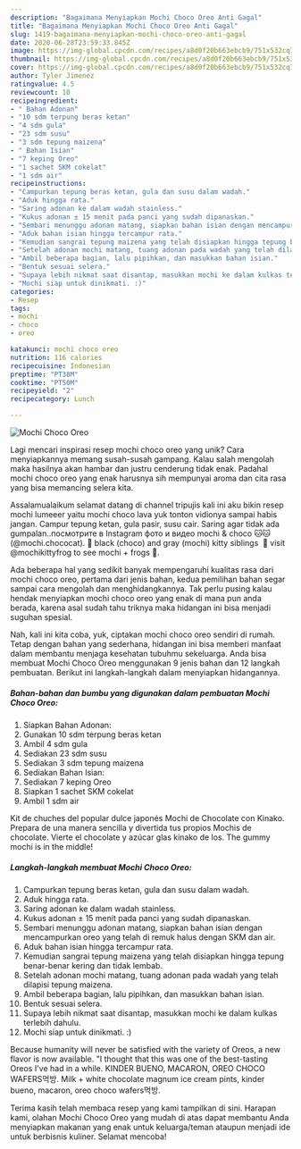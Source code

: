 ```yaml
---
description: "Bagaimana Menyiapkan Mochi Choco Oreo Anti Gagal"
title: "Bagaimana Menyiapkan Mochi Choco Oreo Anti Gagal"
slug: 1419-bagaimana-menyiapkan-mochi-choco-oreo-anti-gagal
date: 2020-06-28T23:59:33.845Z
image: https://img-global.cpcdn.com/recipes/a8d0f20b663ebcb9/751x532cq70/mochi-choco-oreo-foto-resep-utama.jpg
thumbnail: https://img-global.cpcdn.com/recipes/a8d0f20b663ebcb9/751x532cq70/mochi-choco-oreo-foto-resep-utama.jpg
cover: https://img-global.cpcdn.com/recipes/a8d0f20b663ebcb9/751x532cq70/mochi-choco-oreo-foto-resep-utama.jpg
author: Tyler Jimenez
ratingvalue: 4.5
reviewcount: 10
recipeingredient:
- " Bahan Adonan"
- "10 sdm terpung beras ketan"
- "4 sdm gula"
- "23 sdm susu"
- "3 sdm tepung maizena"
- " Bahan Isian"
- "7 keping Oreo"
- "1 sachet SKM cokelat"
- "1 sdm air"
recipeinstructions:
- "Campurkan tepung beras ketan, gula dan susu dalam wadah."
- "Aduk hingga rata."
- "Saring adonan ke dalam wadah stainless."
- "Kukus adonan ± 15 menit pada panci yang sudah dipanaskan."
- "Sembari menunggu adonan matang, siapkan bahan isian dengan mencampurkan oreo yang telah di remuk halus dengan SKM dan air."
- "Aduk bahan isian hingga tercampur rata."
- "Kemudian sangrai tepung maizena yang telah disiapkan hingga tepung benar-benar kering dan tidak lembab."
- "Setelah adonan mochi matang, tuang adonan pada wadah yang telah dilapisi tepung maizena."
- "Ambil beberapa bagian, lalu pipihkan, dan masukkan bahan isian."
- "Bentuk sesuai selera."
- "Supaya lebih nikmat saat disantap, masukkan mochi ke dalam kulkas terlebih dahulu."
- "Mochi siap untuk dinikmati. :)"
categories:
- Resep
tags:
- mochi
- choco
- oreo

katakunci: mochi choco oreo 
nutrition: 116 calories
recipecuisine: Indonesian
preptime: "PT38M"
cooktime: "PT50M"
recipeyield: "2"
recipecategory: Lunch

---
```



![Mochi Choco Oreo](https://img-global.cpcdn.com/recipes/a8d0f20b663ebcb9/751x532cq70/mochi-choco-oreo-foto-resep-utama.jpg)

Lagi mencari inspirasi resep mochi choco oreo yang unik? Cara menyiapkannya memang susah-susah gampang. Kalau salah mengolah maka hasilnya akan hambar dan justru cenderung tidak enak. Padahal mochi choco oreo yang enak harusnya sih mempunyai aroma dan cita rasa yang bisa memancing selera kita.

Assalamualaikum selamat datang di channel tripujis kali ini aku bikin resep mochi lumeeer yaitu mochi choco lava yuk tonton vidionya sampai habis jangan. Campur tepung ketan, gula pasir, susu cair. Saring agar tidak ada gumpalan..посмотрите в Instagram фото и видео mochi &amp; choco 🐱🐱 (@mochi.chococat). 🐾 black (choco) and gray (mochi) kitty siblings ⁣ 🐸 visit @mochikittyfrog to see mochi + frogs⁣ 📍.

Ada beberapa hal yang sedikit banyak mempengaruhi kualitas rasa dari mochi choco oreo, pertama dari jenis bahan, kedua pemilihan bahan segar sampai cara mengolah dan menghidangkannya. Tak perlu pusing kalau hendak menyiapkan mochi choco oreo yang enak di mana pun anda berada, karena asal sudah tahu triknya maka hidangan ini bisa menjadi suguhan spesial.


Nah, kali ini kita coba, yuk, ciptakan mochi choco oreo sendiri di rumah. Tetap dengan bahan yang sederhana, hidangan ini bisa memberi manfaat dalam membantu menjaga kesehatan tubuhmu sekeluarga. Anda bisa membuat Mochi Choco Oreo menggunakan 9 jenis bahan dan 12 langkah pembuatan. Berikut ini langkah-langkah dalam menyiapkan hidangannya.

<!--inarticleads1-->

##### Bahan-bahan dan bumbu yang digunakan dalam pembuatan Mochi Choco Oreo:

1. Siapkan  Bahan Adonan:
1. Gunakan 10 sdm terpung beras ketan
1. Ambil 4 sdm gula
1. Sediakan 23 sdm susu
1. Sediakan 3 sdm tepung maizena
1. Sediakan  Bahan Isian:
1. Sediakan 7 keping Oreo
1. Siapkan 1 sachet SKM cokelat
1. Ambil 1 sdm air


Kit de chuches del popular dulce japonés Mochi de Chocolate con Kinako. Prepara de una manera sencilla y divertida tus propios Mochis de chocolate. Vierte el chocolate y azúcar glas kinako de los. The gummy mochi is in the middle! 

<!--inarticleads2-->

##### Langkah-langkah membuat Mochi Choco Oreo:

1. Campurkan tepung beras ketan, gula dan susu dalam wadah.
1. Aduk hingga rata.
1. Saring adonan ke dalam wadah stainless.
1. Kukus adonan ± 15 menit pada panci yang sudah dipanaskan.
1. Sembari menunggu adonan matang, siapkan bahan isian dengan mencampurkan oreo yang telah di remuk halus dengan SKM dan air.
1. Aduk bahan isian hingga tercampur rata.
1. Kemudian sangrai tepung maizena yang telah disiapkan hingga tepung benar-benar kering dan tidak lembab.
1. Setelah adonan mochi matang, tuang adonan pada wadah yang telah dilapisi tepung maizena.
1. Ambil beberapa bagian, lalu pipihkan, dan masukkan bahan isian.
1. Bentuk sesuai selera.
1. Supaya lebih nikmat saat disantap, masukkan mochi ke dalam kulkas terlebih dahulu.
1. Mochi siap untuk dinikmati. :)


Because humanity will never be satisfied with the variety of Oreos, a new flavor is now available. &#34;I thought that this was one of the best-tasting Oreos I&#39;ve had in a while. KINDER BUENO, MACARON, OREO CHOCO WAFERS먹방. Milk + white chocolate magnum ice cream pints, kinder bueno, macaron, oreo choco wafers먹방. 

Terima kasih telah membaca resep yang kami tampilkan di sini. Harapan kami, olahan Mochi Choco Oreo yang mudah di atas dapat membantu Anda menyiapkan makanan yang enak untuk keluarga/teman ataupun menjadi ide untuk berbisnis kuliner. Selamat mencoba!
